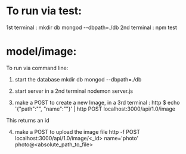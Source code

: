 # To run via test:
1st terminal : mkdir db mongod --dbpath=./db
2nd terminal : npm test



# model/image:
To run via command line:

1. start the database mkdir db mongod --dbpath=./db

2. start server in a 2nd terminal nodemon server.js

3. make a POST to create a new Image, in a 3rd terminal : http $ echo '{"path":"<relative-path-to-image>", "name":"<name-of-image>"}' | http POST localhost:3000/api/1.0/image

This returns an id

4. make a POST to upload the image file
http -f POST localhost:3000/api/1.0/image/<_id> name='photo' photo@<absolute_path_to_file>
